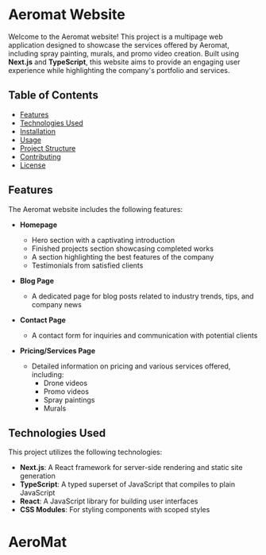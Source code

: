 # Aeromat Website

Welcome to the Aeromat website! This project is a multipage web application designed to showcase the services offered by Aeromat, including spray painting, murals, and promo video creation. Built using **Next.js** and **TypeScript**, this website aims to provide an engaging user experience while highlighting the company's portfolio and services.

## Table of Contents

- [Features](#features)
- [Technologies Used](#technologies-used)
- [Installation](#installation)
- [Usage](#usage)
- [Project Structure](#project-structure)
- [Contributing](#contributing)
- [License](#license)

## Features

The Aeromat website includes the following features:

- **Homepage**

  - Hero section with a captivating introduction
  - Finished projects section showcasing completed works
  - A section highlighting the best features of the company
  - Testimonials from satisfied clients

- **Blog Page**

  - A dedicated page for blog posts related to industry trends, tips, and company news

- **Contact Page**

  - A contact form for inquiries and communication with potential clients

- **Pricing/Services Page**
  - Detailed information on pricing and various services offered, including:
    - Drone videos
    - Promo videos
    - Spray paintings
    - Murals

## Technologies Used

This project utilizes the following technologies:

- **Next.js**: A React framework for server-side rendering and static site generation
- **TypeScript**: A typed superset of JavaScript that compiles to plain JavaScript
- **React**: A JavaScript library for building user interfaces
- **CSS Modules**: For styling components with scoped styles

# AeroMat
